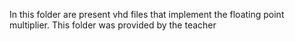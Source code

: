 In this folder are present vhd files that implement the floating point multiplier.
This folder was provided by the teacher